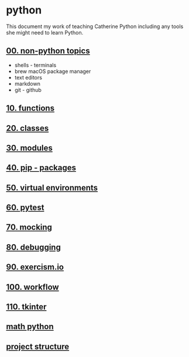 # python
This document my work of teaching Catherine Python including any tools she might need to learn Python.

## [00. non-python topics](00-non-python-topics.md)
* shells - terminals
* brew macOS package manager
* text editors
* markdown
* git - github
## [10. functions](10-functions.md)
## [20. classes](20-classes.md)
## [30. modules](30.modules.md)
## [40. pip - packages](40-pip-packages.md)
## [50. virtual environments](50-virtual-env.md)
## [60. pytest](60-pytest.md)
## [70. mocking](70-mocking.md)
## [80. debugging](80-debugging.md)
## [90. exercism.io](90-exercism.io.md)
## [100. workflow](100-workflow.md)
## [110. tkinter](110-tkinter.md)
## [math python]()
## [project structure]()
